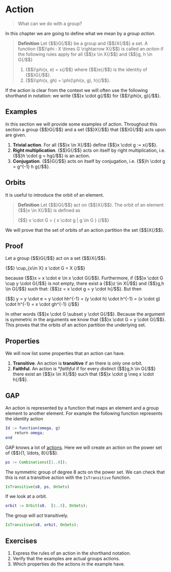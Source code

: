 # Action
> What can we do with a group?

In this chapter we are going to define what we mean by a _group action_. 

> **Definition** Let {$$}G{/$$} be a group and {$$}X{/$$} a set. A function
> {$$}\phi : X \times G \rightarrow X{/$$} is called an _action_ if the
> following rules apply for all {$$}x \in X{/$$} and {$$}g, h \in G{/$$} 
>
> 1. {$$}\phi(x, e) = x{/$$} where {$$}e{/$$} is the identity of {$$}G{/$$}.
> 2. {$$}\phi(x, gh) = \phi(\phi(x, g), h){/$$}.

If the action is clear from the context we will often use the following
shorthand in notation: we write {$$}x \cdot g{/$$} for {$$}\phi(x, g){/$$}.

## Examples
In this section we will provide some examples of action. Throughout this section
a group {$$}G{/$$} and a set {$$}X{/$$} that {$$}G{/$$} acts upon are given.

1. **Trivial action**. For all {$$}x \in X{/$$} define {$$}x \cdot g := x{/$$}.
2. **Right multiplication**. {$$}G{/$$} acts on itself by right multiplication,
   i.e. {$$}h \cdot g = hg{/$$} is an action.
3. **Conjugation**. {$$}G{/$$} acts on itself by conjugation, i.e.
   {$$}h \cdot g = g^{-1} h g{/$$}.

## Orbits
It is useful to introduce the orbit of an element.

> **Definition** Let {$$}G{/$$} act on {$$}X{/$$}. The orbit of an element
> {$$}x \in X{/$$} is defined as
>
> {$$}
> x \cdot G = \{ x \cdot g | g \in G \}
> {/$$}

We will prove that the set of orbits of an action partition the set {$$}X{/$$}.

## Proof
Let a group {$$}G{/$$} act on a set {$$}X{/$$}.

{$$}
\cup_{x\in X} x \cdot G = X
{/$$}

because {$$}x = x \cdot e \in x \cdot G{/$$}. Furthermore, if 
{$$}x \cdot G \cup y \cdot G{/$$} is not empty, there exist a {$$}z \in X{/$$}
and {$$}g,h \in G{/$$} such that: {$$}z = x \cdot g = y \cdot h{/$$}. But then

{$$}
y = y \cdot e = y \cdot hh^{-1} = (y \cdot h) \cdot h^{-1} = 
(x \cdot g) \cdot h^{-1} = x \cdot gh^{-1}
{/$$}

In other words {$$}x \cdot G \subset y \cdot G{/$$}. Because the argument is symmetric
in the arguments we know that {$$}x \cdot G = y \cdot G{/$$}. This proves that
the orbits of an action partition the underlying set.

## Properties
We will now list some properties that an action can have.

1. **Transitive**. An action is **transitive** if an there is only one orbit.
2. **Faithful**. An action is **faithful* if for every distinct
   {$$}g,h \in G{/$$} there exist an {$$}x \in X{/$$} such that
   {$$}x \cdot g \neq x \cdot h{/$$}.

## GAP

An action is represented by a function that maps an element and a group element
to another element. For example the following function represents the identity
action

```gap
Id := function(omega, g)
    return omega;
end
```

GAP knows a lot of
[actions](http://www.gap-system.org/Manuals/doc/ref/chap41.html). Here we will
create an action on the power set of {$$}\{1, \ldots, 8\}{/$$}.

```gap
ps := Combinations([1..8]);
```

The symmetric group of degree 8 acts on the power set. We can check that this is
not a transitive action with the `IsTransitive` function.

```gap
IsTransitive(s8, ps, OnSets)
```

If we look at a orbit.

```gap
orbit := Orbit(s8,  [1..5], OnSets);
```

The group will act transitively.

```gap
IsTransitive(s8, orbit, OnSets);
```

## Exercises
1. Express the rules of an action in the shorthand notation.
2. Verify that the examples are actual groups actions.
3. Which properties do the actions in the example have.
